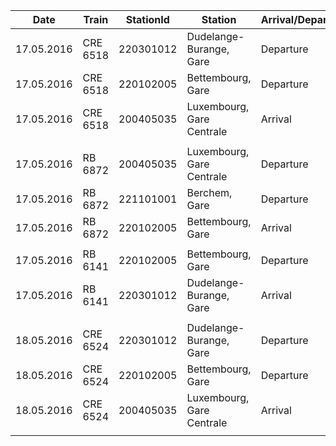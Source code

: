 | Date         | Train    | StationId | Station                   | Arrival/Departure | Scheduled | Real  | Delay |
| ------------ | -------- | --------- | ------------------------- | ----------------- | --------- | ----- | ----- |
|  17.05.2016  | CRE 6518 | 220301012 | Dudelange-Burange, Gare   | Departure         | 07.00     | 07.02 | 2     |
|  17.05.2016  | CRE 6518 | 220102005 | Bettembourg, Gare         | Departure         | 07.06     | 07.08 | 2     |
|  17.05.2016  | CRE 6518 | 200405035 | Luxembourg, Gare Centrale | Arrival           | 07.16     | 07.18 | 2     |
|              |          |           |                           |                   |           |       |       |
|  17.05.2016  | RB 6872  | 200405035 | Luxembourg, Gare Centrale | Departure         | 22.48     | 22.48 | 0     |
|  17.05.2016  | RB 6872  | 221101001 | Berchem, Gare             | Departure         | 22.56     | 22.58 | 2     |
|  17.05.2016  | RB 6872  | 220102005 | Bettembourg, Gare         | Arrival           | 23.01     | 23.03 | 2     |
|              |          |           |                           |                   |           |       |       |
|  17.05.2016  | RB 6141  | 220102005 | Bettembourg, Gare         | Departure         | 23.04     | 23.05 | 1     |
|  17.05.2016  | RB 6141  | 220301012 | Dudelange-Burange, Gare   | Arrival           | 23.07     | 23.09 | 2     |
|              |          |           |                           |                   |           |       |       |
|  18.05.2016  | CRE 6524 | 220301012 | Dudelange-Burange, Gare   | Departure         | 07.52     | 07.53 | 1     |
|  18.05.2016  | CRE 6524 | 220102005 | Bettembourg, Gare         | Departure         | 07.57     | 07.58 | 1     |
|  18.05.2016  | CRE 6524 | 200405035 | Luxembourg, Gare Centrale | Arrival           | 08.08     | 08.07 | 0     |
|              |          |           |                           |                   |           |       |       |